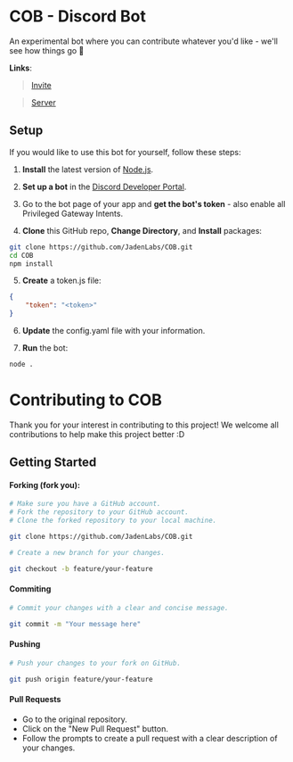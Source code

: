 # COB - Discord Bot
An experimental bot where you can contribute whatever you'd like - we'll see how things go 👀

**Links**:
> [Invite](https://discord.com/api/oauth2/authorize?client_id=1166951538086912101&permissions=1634734566647&scope=bot%20applications.commands)

> [Server](https://discord.gg/tw6m7hd4xV)

## Setup
If you would like to use this bot for yourself, follow these steps:

1. **Install** the latest version of [Node.js](https://nodejs.org/).

2. **Set up a bot** in the [Discord Developer Portal](https://discord.com/developers/applications).

3. Go to the bot page of your app and **get the bot's token** - also enable all Privileged Gateway Intents.

4. **Clone** this GitHub repo, **Change Directory**, and **Install** packages:
```bash
git clone https://github.com/JadenLabs/COB.git
cd COB
npm install
```

5. **Create** a token.js file:
```json
{
    "token": "<token>"
}
``` 

6. **Update** the config.yaml file with your information.

7. **Run** the bot:
```bash
node .
```

# Contributing to COB
Thank you for your interest in contributing to this project! We welcome all contributions to help make this project better :D

## Getting Started
#### Forking (fork you):
```bash
# Make sure you have a GitHub account.
# Fork the repository to your GitHub account.
# Clone the forked repository to your local machine.

git clone https://github.com/JadenLabs/COB.git

# Create a new branch for your changes.

git checkout -b feature/your-feature
```

#### Commiting
```bash
# Commit your changes with a clear and concise message.

git commit -m "Your message here"
```

#### Pushing
```bash
# Push your changes to your fork on GitHub.

git push origin feature/your-feature
```

#### Pull Requests
- Go to the original repository.
- Click on the "New Pull Request" button.
- Follow the prompts to create a pull request with a clear description of your changes.
